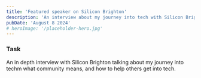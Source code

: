 ```yaml
---
title: 'Featured speaker on Silicon Brighton'
description: 'An interview about my journey into tech with Silicon Brighton'
pubDate: 'August 8 2024'
# heroImage: '/placeholder-hero.jpg'
---
```


### Task

An in depth interview with Silicon Brighton talking about my journey into techm what community means, and how to help others get into tech.

